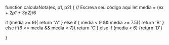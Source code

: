 function calculaNota(ex, p1, p2) {
  // Escreva seu código aqui
  let media = (ex + 2*p1 + 3*p2)/6 
  
  if (media >= 9){
    return "A"
  } else if ( media < 9 && media >= 7.5){
    return 'B'
  } else if(6 <= media && media < 7){
    return 'C'} else if (media < 6) {return 'D'}
  
}